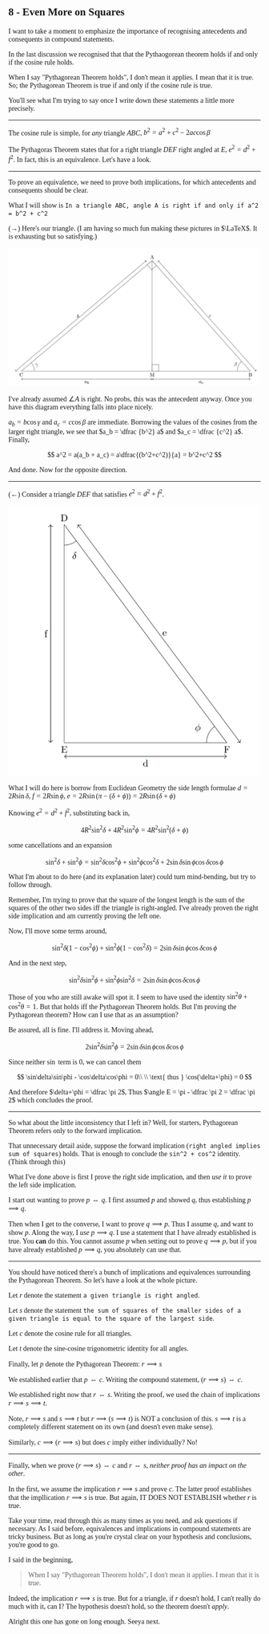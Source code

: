 <span style='font-family: Calibri serif;'>

## 8 - Even More on Squares

</span>

<span style='font-family: Bahnschrift;'>

I want to take a moment to emphasize the importance of recognising antecedents and consequents in compound statements.

In the last discussion we recognised that that the Pythaogorean theorem holds if and only if the cosine rule holds. 

When I say "Pythagorean Theorem holds", I don't mean it applies. I mean that it is true. So; the Pythagorean Theorem is true if and only if the cosine rule is true. 

You'll see what I'm trying to say once I write down these statements a little more precisely.

---

The cosine rule is simple, for *any* triangle $ABC$, $b^2 = a^2 + c^2 -2ac\cos\beta$

The Pythagoras Theorem states that for a right triangle $DEF$ right angled at $E$, $e^2 = d^2 + f^2$. In fact, this is an equivalence. Let's have a look.

---

To prove an equivalence, we need to prove both implications, for which antecedents and consequents should be clear.

What I will show is `In a triangle ABC, angle A is right if and only if a^2 = b^2 + c^2`

$(\rightarrow)$ Here's our triangle. (I am having so much fun making these pictures in $\LaTeX$. It is exhausting but so satisfying.)

![](/files/N8_1.png)

I've already assumed $\angle A$ is right. No probs, this was the antecedent anyway. Once you have this diagram everything falls into place nicely.

$a_b = b\cos\gamma$ and $a_c = c\cos\beta$ are immediate. Borrowing the values of the cosines from the larger right triangle, we see that $a_b = \dfrac {b^2} a$ and $a_c = \dfrac {c^2} a$. Finally,

$$
a^2 = a(a_b + a_c) = a\dfrac{(b^2+c^2)}{a} = b^2+c^2
$$

And done. Now for the opposite direction.

---

$(\leftarrow)$ Consider a triangle $DEF$ that satisfies $e^2 = d^2 + f^2$. 

![](/files/N8_2.png)

What I will do here is borrow from Euclidean Geometry the side length formulae $d = 2R\sin\delta$, $f = 2R\sin\phi$, $e = 2R\sin(\pi - (\delta + \phi)) = 2R\sin(\delta + \phi)$

Knowing $e^2 = d^2 + f^2$, substituting back in,

$$
4R^2\sin^2\delta + 4R^2\sin^2\phi = 4R^2\sin^2(\delta + \phi)
$$

some cancellations and an expansion

$$
\sin^2\delta + \sin^2\phi = \sin^2\delta\cos^2\phi+\sin^2\phi\cos^2\delta +2\sin\delta\sin\phi\cos\delta\cos\phi
$$

What I'm about to do here (and its explanation later) could turn mind-bending, but try to follow through.

Remember, I'm trying to prove that the square of the longest length is the sum of the squares of the other two sides iff the triangle is right-angled. I've already proven the right side implication and am currently proving the left one.

Now, I'll move some terms around, 

$$
\sin^2\delta(1-\cos^2\phi) + \sin^2\phi(1-\cos^2\delta) = 2\sin\delta\sin\phi\cos\delta\cos\phi
$$

And in the next step,

$$
\sin^2\delta\sin^2\phi + \sin^2\phi\sin^2\delta = 2\sin\delta\sin\phi\cos\delta\cos\phi
$$

Those of you who are still awake will spot it. I seem to have used the identity $\sin^2\theta + \cos^2\theta = 1$. But that holds iff the Pythagorean Theorem holds. But I'm proving the Pythagorean theorem? How can I use that as an assumption?

Be assured, all is fine. I'll address it. Moving ahead,

$$
2\sin^2\delta\sin^2\phi = 2\sin\delta\sin\phi\cos\delta\cos\phi
$$

Since neither $\sin$ term is $0$, we can cancel them

$$
\sin\delta\sin\phi - \cos\delta\cos\phi = 0\\
\\ \text{ thus }
\cos(\delta+\phi) = 0
$$

And therefore $\delta+\phi = \dfrac \pi 2$, Thus $\angle E = \pi - \dfrac \pi 2 = \dfrac \pi 2$ which concludes the proof. 

---

So what about the little inconsistency that I left in? Well, for starters, Pythagorean Theorem refers only to the forward implication.

That unnecessary detail aside, suppose the forward implication (`right angled implies sum of squares`) holds. That is enough to conclude the `sin^2 + cos^2` identity. (Think through this)

What I've done above is first I prove the right side implication, and then *use it* to prove the left side implication.

I start out wanting to prove $p \iff q$. I first assumed $p$ and showed $q$, thus establishing $p \implies q$.

Then when I get to the converse, I want to prove $q \implies p$. Thus I assume $q$, and want to show $p$. Along the way, I *use* $p \implies q$. I use a statement that I have already established is true. You **can** do this. You cannot assume $p$ when setting out to prove $q \implies p$, but if you have already established $p \implies q$, you absolutely can use that.

---

You should have noticed there's a bunch of implications and equivalences surrounding the Pythagorean Theorem. So let's have a look at the whole picture.

Let $r$ denote the statement `a given triangle is right angled`.

Let $s$ denote the statement `the sum of squares of the smaller sides of a given triangle is equal to the square of the largest side`.

Let $c$ denote the cosine rule for all triangles.

Let $t$ denote the sine-cosine trigonometric identity for all angles.

Finally, let $p$ denote the Pythagorean Theorem: $r \implies s$

We established earlier that $p \iff c$. Writing the compound statement, $(r \implies s) \iff c$.

We established right now that $r \iff s$. Writing the proof, we used the chain of implications $r \implies s \implies t$.

Note, $r \implies s$ and $s \implies t$ but $r \implies (s \implies t)$ is NOT a conclusion of this. $s \implies t$ is a completely different statement on its own (and doesn't even make sense).

Similarly, $c \implies (r \implies s)$ but does $c$ imply either individually? No!

---

Finally, when we prove $(r \implies s) \iff c$ and $r \iff s$,  *neither proof has an impact on the other*.

In the first, we assume the implication $r \implies s$ and prove $c$. The latter proof establishes that the impllication $r \implies s$ is true. But again, IT DOES NOT ESTABLISH whether $r$ is true.

Take your time, read through this as many times as you need, and ask questions if necessary. As I said before, equivalences and implications in compound statements are tricky business. But as long as you're crystal clear on your hypothesis and conclusions, you're good to go.

I said in the beginning,
> When I say "Pythagorean Theorem holds", I don't mean it applies. I mean that it is true.

Indeed, the implication $r \implies s$ is true. But for a triangle, if $r$ doesn't hold, I can't really do much with it, can I? The hypothesis doesn't hold, so the theorem doesn't *apply*.

Alright this one has gone on long enough. Seeya next.

</span>
